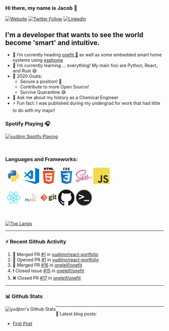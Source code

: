 ### Hi there, my name is Jacob 👋

[![Website](https://img.shields.io/website?label=jacobcrodgers.com&style=for-the-badge&url=https%3A%2F%2Fjacobcrodgers.com)](https://jacobcrodgers.com)
[![Twitter Follow](https://img.shields.io/twitter/follow/SetTopVox?color=1DA1F2&logo=twitter&style=for-the-badge)](https://twitter.com/intent/follow?original_referer=https%3A%2F%2Fgithub.com%2Fyudjinn&screen_name=settopvox)
[![LinkedIn](https://img.shields.io/badge/linkedin-%230077B5.svg?&style=for-the-badge&logo=linkedin&logoColor=white)](https://linkedin.com/in/jacob-rodgers)

## I'm a developer that wants to see the world become 'smart' and intuitive.

- 🔭 I’m currently heading [onefit 💪][onefit] as well as some embedded smart home systems using [esphome][esphome]
- 🌱 I’m currently learning ... everything! My main foci are Python, React, and Rust 😄
- 🥅 2020 Goals:
  - Secure a position! 🏢
  - Contribute to more Open Source!
  - Survive Quarantine 😅
- 💬 Ask me about my history as a Chemical Engineer
- ⚡ Fun fact: I was published during my undergrad for work that had little to do with my major!

### Spotify Playing 🎧

[<img src="https://spotify-now-playing.yudjinn.vercel.app/api/spotify-playing" alt="yudjinn Spotify Playing" width="350" />](https://open.spotify.com/user/settopvox)

<br />

### Languages and Frameworks:

<img alt="Python" width="52px" src="https://raw.githubusercontent.com/github/explore/80688e429a7d4ef2fca1e82350fe8e3517d3494d/topics/python/python.png" /> <img alt="Visual Studio Code" width="52px" src="https://raw.githubusercontent.com/github/explore/80688e429a7d4ef2fca1e82350fe8e3517d3494d/topics/visual-studio-code/visual-studio-code.png" /> <img alt="HTML5" width="52px" src="https://raw.githubusercontent.com/github/explore/80688e429a7d4ef2fca1e82350fe8e3517d3494d/topics/html/html.png" /> <img alt="CSS3" width="52px" src="https://raw.githubusercontent.com/github/explore/80688e429a7d4ef2fca1e82350fe8e3517d3494d/topics/css/css.png" /> <img alt="Sass" width="52px" src="https://raw.githubusercontent.com/github/explore/80688e429a7d4ef2fca1e82350fe8e3517d3494d/topics/sass/sass.png" /> <img alt="JavaScript" width="52px" src="https://raw.githubusercontent.com/github/explore/80688e429a7d4ef2fca1e82350fe8e3517d3494d/topics/javascript/javascript.png" />

<img alt="React" width="52px" src="https://raw.githubusercontent.com/github/explore/80688e429a7d4ef2fca1e82350fe8e3517d3494d/topics/react/react.png" /> <img alt="MySQL" width="52px" src="https://raw.githubusercontent.com/github/explore/80688e429a7d4ef2fca1e82350fe8e3517d3494d/topics/mysql/mysql.png" /> <img alt="Git" width="52px" src="https://raw.githubusercontent.com/github/explore/80688e429a7d4ef2fca1e82350fe8e3517d3494d/topics/git/git.png" /> <img alt="GitHub" width="52px" src="https://raw.githubusercontent.com/github/explore/78df643247d429f6cc873026c0622819ad797942/topics/github/github.png" /> <img alt="Terminal" width="52px" src="https://raw.githubusercontent.com/github/explore/80688e429a7d4ef2fca1e82350fe8e3517d3494d/topics/terminal/terminal.png" />

<br />

[![Top Langs](https://github-readme-stats.yudjinn.vercel.app/api/top-langs/?username=yudjinn)](https://github.com/anuraghazra/github-readme-stats)

---

### :zap: Recent Github Activity

<!--START_SECTION:activity-->

1. 🎉 Merged PR [#1](https://github.com//yudjinn/react-portfolio/pull/1) in [yudjinn/react-portfolio](https://github.com//yudjinn/react-portfolio)
2. 💪 Opened PR [#1](https://github.com//yudjinn/react-portfolio/pull/1) in [yudjinn/react-portfolio](https://github.com//yudjinn/react-portfolio)
3. 🎉 Merged PR [#16](https://github.com//oneleif/onefit/pull/16) in [oneleif/onefit](https://github.com//oneleif/onefit)
4. ❗️ Closed issue [#15](https://github.com//oneleif/onefit/issues/15) in [oneleif/onefit](https://github.com//oneleif/onefit)
5. ❌ Closed PR [#17](https://github.com//oneleif/onefit/pull/17) in [oneleif/onefit](https://github.com//oneleif/onefit)

<!--END_SECTION:activity-->

---

### 📊 Github Stats

<img align="left" alt="yudjinn's Github Stats" src="https://github-readme-stats.yudjinn.vercel.app/api?username=yudjinn&show_icons=true&hide_border=true&hide=stars&count_private=true" />

---

📝 Latest blog posts:

<!-- BLOG-POST-LIST:START -->
- [First Post](https://dev.to/yudjinn/first-post-3dg1)
<!-- BLOG-POST-LIST:END -->

[website]: https://jacobcrodgers.com
[twitter]: https://twitter.com/settopvox
[linkedin]: https://linkedin.com/in/jacob-rodgers
[onefit]: https://github.com/oneleif/onefit
[esphome]: https://esphome.io/
